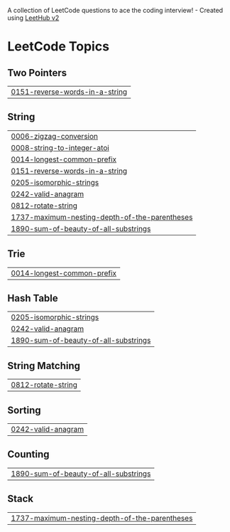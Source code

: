 A collection of LeetCode questions to ace the coding interview! - Created using [LeetHub v2](https://github.com/arunbhardwaj/LeetHub-2.0)
<!---LeetCode Topics Start-->
# LeetCode Topics
## Two Pointers
|  |
| ------- |
| [0151-reverse-words-in-a-string](https://github.com/Rupak-18/DSA-String/tree/master/0151-reverse-words-in-a-string) |
## String
|  |
| ------- |
| [0006-zigzag-conversion](https://github.com/Rupak-18/DSA-String/tree/master/0006-zigzag-conversion) |
| [0008-string-to-integer-atoi](https://github.com/Rupak-18/DSA-String/tree/master/0008-string-to-integer-atoi) |
| [0014-longest-common-prefix](https://github.com/Rupak-18/DSA-String/tree/master/0014-longest-common-prefix) |
| [0151-reverse-words-in-a-string](https://github.com/Rupak-18/DSA-String/tree/master/0151-reverse-words-in-a-string) |
| [0205-isomorphic-strings](https://github.com/Rupak-18/DSA-String/tree/master/0205-isomorphic-strings) |
| [0242-valid-anagram](https://github.com/Rupak-18/DSA-String/tree/master/0242-valid-anagram) |
| [0812-rotate-string](https://github.com/Rupak-18/DSA-String/tree/master/0812-rotate-string) |
| [1737-maximum-nesting-depth-of-the-parentheses](https://github.com/Rupak-18/DSA-String/tree/master/1737-maximum-nesting-depth-of-the-parentheses) |
| [1890-sum-of-beauty-of-all-substrings](https://github.com/Rupak-18/DSA-String/tree/master/1890-sum-of-beauty-of-all-substrings) |
## Trie
|  |
| ------- |
| [0014-longest-common-prefix](https://github.com/Rupak-18/DSA-String/tree/master/0014-longest-common-prefix) |
## Hash Table
|  |
| ------- |
| [0205-isomorphic-strings](https://github.com/Rupak-18/DSA-String/tree/master/0205-isomorphic-strings) |
| [0242-valid-anagram](https://github.com/Rupak-18/DSA-String/tree/master/0242-valid-anagram) |
| [1890-sum-of-beauty-of-all-substrings](https://github.com/Rupak-18/DSA-String/tree/master/1890-sum-of-beauty-of-all-substrings) |
## String Matching
|  |
| ------- |
| [0812-rotate-string](https://github.com/Rupak-18/DSA-String/tree/master/0812-rotate-string) |
## Sorting
|  |
| ------- |
| [0242-valid-anagram](https://github.com/Rupak-18/DSA-String/tree/master/0242-valid-anagram) |
## Counting
|  |
| ------- |
| [1890-sum-of-beauty-of-all-substrings](https://github.com/Rupak-18/DSA-String/tree/master/1890-sum-of-beauty-of-all-substrings) |
## Stack
|  |
| ------- |
| [1737-maximum-nesting-depth-of-the-parentheses](https://github.com/Rupak-18/DSA-String/tree/master/1737-maximum-nesting-depth-of-the-parentheses) |
<!---LeetCode Topics End-->
